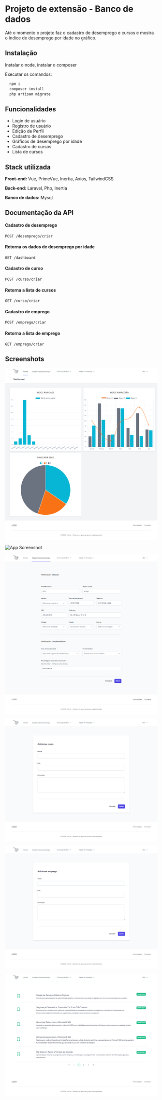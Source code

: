 
# Projeto de extensão - Banco de dados

Até o momento o projeto faz o cadastro de desemprego e cursos e mostra o índice de desemprego por idade no gráfico.

## Instalação

Instalar o node, instalar o composer

Executar os comandos:

```bash
  npm i 
  composer install
  php artisan migrate
```
    
## Funcionalidades

- Login de usuário
- Registro de usuário
- Edição de Perfil
- Cadastro de desemprego
- Gráficos de desemprego por idade
- Cadastro de cursos
- Lista de cursos


## Stack utilizada

**Front-end:** Vue, PrimeVue, Inertia, Axios, TailwindCSS

**Back-end:** Laravel, Php, Inertia

**Banco de dados:** Mysql





## Documentação da API

#### Cadastro de desemprego

```http
POST /desemprego/criar
```

#### Retorna os dados de desemprego por idade

```http
GET /dashboard
```

#### Cadastro de curso

```http
POST /curso/criar 
```

#### Retorna a lista de cursos

```http
GET /curso/criar 
```

#### Cadastro de emprego

```http
POST /emprego/criar 
```

#### Retorna a lista de emprego

```http
GET /emprego/criar 
```





## Screenshots

![App Screenshot](https://github.com/alex-silveira/projeto-de-extensao/blob/master/screenshots/Dashboard.png?raw=true)

![App Screenshot](https://github.com/alex-silveira/projeto-de-extensao/blob/master/screenshots/%C3%8Dndice%20por%20idade.jpg?raw=true)

![App Screenshot](https://github.com/alex-silveira/projeto-de-extensao/blob/master/screenshots/Cadastro%20de%20Desemprego.png?raw=true)

![App Screenshot](https://github.com/alex-silveira/projeto-de-extensao/blob/master/screenshots/Cadastro%20de%20curso.png?raw=true)

![App Screenshot](https://github.com/alex-silveira/projeto-de-extensao/blob/master/screenshots/Cadastro%20de%20vaga%20de%20emprego.png?raw=true)

![App Screenshot](https://github.com/alex-silveira/projeto-de-extensao/blob/master/screenshots/Lista%20de%20cursos.png?raw=true)

